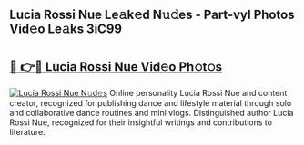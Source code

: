## Lucia Rossi Nue Le𝚊k𝚎d N𝚞𝚍es - Part-vyI Photos Vid𝚎o Le𝚊ks 3iC99

# <h2><a href="http://fb6y9o.evod.top/?m=Lucia+Rossi+Nue">🔗 👉🔴 Lucia Rossi Nue Vid𝚎o Ph𝚘t𝚘s</a></h2>

[![Lucia Rossi Nue N𝚞d𝚎s](https://i.imgur.com/8V9OHl7.gif)](http://fb6y9o.evod.top/?m=Lucia+Rossi+Nue)
Online personality Lucia Rossi Nue and content creator, recognized for publishing dance and lifestyle material through solo and collaborative dance routines and mini vlogs. Distinguished author Lucia Rossi Nue, recognized for their insightful writings and contributions to literature. 
